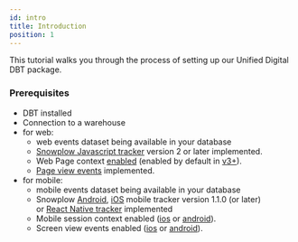 ```yaml
---
id: intro
title: Introduction
position: 1
---
```


This tutorial walks you through the process of setting up our Unified Digital DBT package.

### Prerequisites

- DBT installed
- Connection to a warehouse
- for web:
  - web events dataset being available in your database
  - [Snowplow Javascript tracker](https://docs.snowplow.io/docs/collecting-data/collecting-from-own-applications/javascript-trackers/) version 2 or later implemented.
  - Web Page context [enabled](https://docs.snowplow.io/docs/collecting-data/collecting-from-own-applications/javascript-trackers/web-tracker/tracker-setup/initialization-options/#webpage-context) (enabled by default in [v3+](https://docs.snowplow.io/docs/collecting-data/collecting-from-own-applications/javascript-trackers/web-tracker/tracker-setup/initialization-options/#webpage-context)).
  - [Page view events](https://docs.snowplow.io/docs/collecting-data/collecting-from-own-applications/javascript-trackers/web-tracker/tracking-events/#page-views) implemented.
- for mobile:
  - mobile events dataset being available in your database
  - Snowplow [Android](https://docs.snowplow.io/docs/collecting-data/collecting-from-own-applications/mobile-trackers/previous-versions/android-tracker/), [iOS](https://docs.snowplow.io/docs/collecting-data/collecting-from-own-applications/mobile-trackers/previous-versions/objective-c-tracker/) mobile tracker version 1.1.0 (or later) or [React Native tracker](https://docs.snowplow.io/docs/collecting-data/collecting-from-own-applications/react-native-tracker/) implemented
  - Mobile session context enabled ([ios](https://docs.snowplow.io/docs/collecting-data/collecting-from-own-applications/mobile-trackers/previous-versions/objective-c-tracker/ios-tracker-1-7-0/#session-context) or [android](https://docs.snowplow.io/docs/collecting-data/collecting-from-own-applications/mobile-trackers/previous-versions/android-tracker/android-1-7-0/#session-tracking)).
  - Screen view events enabled ([ios](https://docs.snowplow.io/docs/collecting-data/collecting-from-own-applications/mobile-trackers/previous-versions/objective-c-tracker/ios-tracker-1-7-0/#tracking-features) or [android](https://docs.snowplow.io/docs/collecting-data/collecting-from-own-applications/mobile-trackers/previous-versions/android-tracker/android-1-7-0/#tracking-features)).
